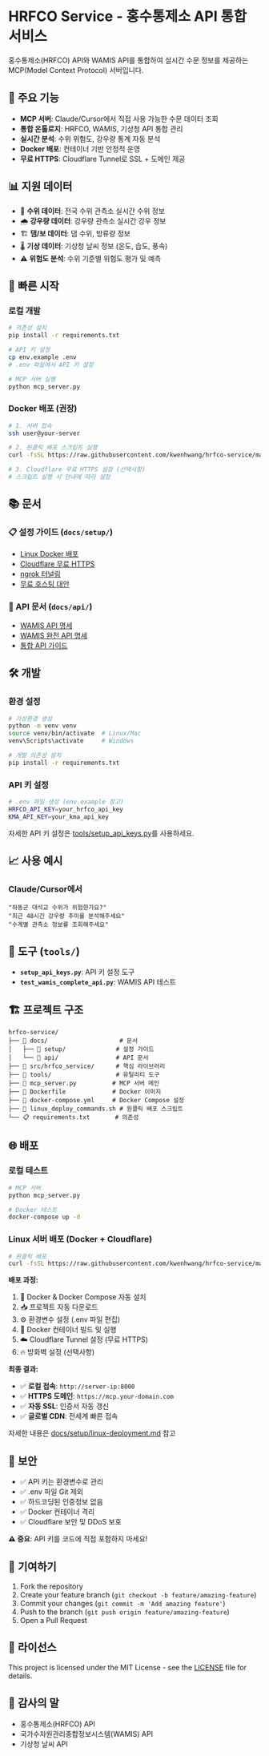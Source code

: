 # HRFCO Service - 홍수통제소 API 통합 서비스

홍수통제소(HRFCO) API와 WAMIS API를 통합하여 실시간 수문 정보를 제공하는 MCP(Model Context Protocol) 서버입니다.

## 🌟 주요 기능

- **MCP 서버**: Claude/Cursor에서 직접 사용 가능한 수문 데이터 조회
- **통합 온톨로지**: HRFCO, WAMIS, 기상청 API 통합 관리
- **실시간 분석**: 수위 위험도, 강우량 통계 자동 분석
- **Docker 배포**: 컨테이너 기반 안정적 운영
- **무료 HTTPS**: Cloudflare Tunnel로 SSL + 도메인 제공

## 📊 지원 데이터

- 🌊 **수위 데이터**: 전국 수위 관측소 실시간 수위 정보
- 🌧️ **강우량 데이터**: 강우량 관측소 실시간 강우 정보  
- 🏗️ **댐/보 데이터**: 댐 수위, 방류량 정보
- 🌡️ **기상 데이터**: 기상청 날씨 정보 (온도, 습도, 풍속)
- ⚠️ **위험도 분석**: 수위 기준별 위험도 평가 및 예측

## 🚀 빠른 시작

### 로컬 개발
```bash
# 의존성 설치
pip install -r requirements.txt

# API 키 설정
cp env.example .env
# .env 파일에서 API 키 설정

# MCP 서버 실행
python mcp_server.py
```

### Docker 배포 (권장)
```bash
# 1. 서버 접속
ssh user@your-server

# 2. 원클릭 배포 스크립트 실행
curl -fsSL https://raw.githubusercontent.com/kwenhwang/hrfco-service/main/linux_deploy_commands.sh | bash

# 3. Cloudflare 무료 HTTPS 설정 (선택사항)
# 스크립트 실행 시 안내에 따라 설정
```

## 📚 문서

### 📋 설정 가이드 (`docs/setup/`)
- [Linux Docker 배포](docs/setup/linux-deployment.md)
- [Cloudflare 무료 HTTPS](docs/setup/cloudflare_tunnel_setup.md)
- [ngrok 터널링](docs/setup/ngrok_setup.md)
- [무료 호스팅 대안](docs/setup/free_hosting_alternatives.md)

### 📖 API 문서 (`docs/api/`)
- [WAMIS API 명세](docs/api/wamis-api-spec.md)
- [WAMIS 완전 API 명세](docs/api/wamis-complete-spec.md)
- [통합 API 가이드](docs/api/integrated-apis-guide.md)

## 🛠️ 개발

### 환경 설정
```bash
# 가상환경 생성
python -m venv venv
source venv/bin/activate  # Linux/Mac
venv\Scripts\activate     # Windows

# 개발 의존성 설치
pip install -r requirements.txt
```

### API 키 설정
```bash
# .env 파일 생성 (env.example 참고)
HRFCO_API_KEY=your_hrfco_api_key
KMA_API_KEY=your_kma_api_key
```

자세한 API 키 설정은 [tools/setup_api_keys.py](tools/setup_api_keys.py)를 사용하세요.

## 📈 사용 예시

### Claude/Cursor에서
```
"하동군 대석교 수위가 위험한가요?"
"최근 48시간 강우량 추이를 분석해주세요"
"수계별 관측소 정보를 조회해주세요"
```

## 🔧 도구 (`tools/`)

- **`setup_api_keys.py`**: API 키 설정 도구
- **`test_wamis_complete_api.py`**: WAMIS API 테스트

## 🏗️ 프로젝트 구조

```
hrfco-service/
├── 📁 docs/                    # 문서
│   ├── 📁 setup/              # 설정 가이드
│   └── 📁 api/                # API 문서
├── 📁 src/hrfco_service/      # 핵심 라이브러리
├── 📁 tools/                  # 유틸리티 도구
├── 🚀 mcp_server.py          # MCP 서버 메인
├── 🐳 Dockerfile             # Docker 이미지
├── 🐳 docker-compose.yml     # Docker Compose 설정
├── 🐧 linux_deploy_commands.sh # 원클릭 배포 스크립트
└── 📋 requirements.txt       # 의존성
```

## 🌐 배포

### 로컬 테스트
```bash
# MCP 서버
python mcp_server.py

# Docker 테스트
docker-compose up -d
```

### Linux 서버 배포 (Docker + Cloudflare)
```bash
# 원클릭 배포
curl -fsSL https://raw.githubusercontent.com/kwenhwang/hrfco-service/main/linux_deploy_commands.sh | bash
```

**배포 과정:**
1. 🐳 Docker & Docker Compose 자동 설치
2. 📥 프로젝트 자동 다운로드
3. ⚙️ 환경변수 설정 (.env 파일 편집)
4. 🚀 Docker 컨테이너 빌드 및 실행
5. ☁️ Cloudflare Tunnel 설정 (무료 HTTPS)
6. 🔥 방화벽 설정 (선택사항)

**최종 결과:**
- ✅ **로컬 접속**: `http://server-ip:8000`
- ✅ **HTTPS 도메인**: `https://mcp.your-domain.com`
- ✅ **자동 SSL**: 인증서 자동 갱신
- ✅ **글로벌 CDN**: 전세계 빠른 접속

자세한 내용은 [docs/setup/linux-deployment.md](docs/setup/linux-deployment.md) 참고

## 🔐 보안

- ✅ API 키는 환경변수로 관리
- ✅ .env 파일 Git 제외
- ✅ 하드코딩된 인증정보 없음
- ✅ Docker 컨테이너 격리
- ✅ Cloudflare 보안 및 DDoS 보호

**⚠️ 중요**: API 키를 코드에 직접 포함하지 마세요!

## 🤝 기여하기

1. Fork the repository
2. Create your feature branch (`git checkout -b feature/amazing-feature`)
3. Commit your changes (`git commit -m 'Add amazing feature'`)
4. Push to the branch (`git push origin feature/amazing-feature`)
5. Open a Pull Request

## 📄 라이선스

This project is licensed under the MIT License - see the [LICENSE](LICENSE) file for details.

## 🙏 감사의 말

- 홍수통제소(HRFCO) API
- 국가수자원관리종합정보시스템(WAMIS) API  
- 기상청 날씨 API